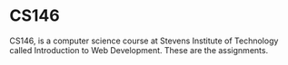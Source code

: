 # CS146
CS146, is a computer science course at Stevens Institute of Technology called Introduction to Web Development. These are the assignments.
